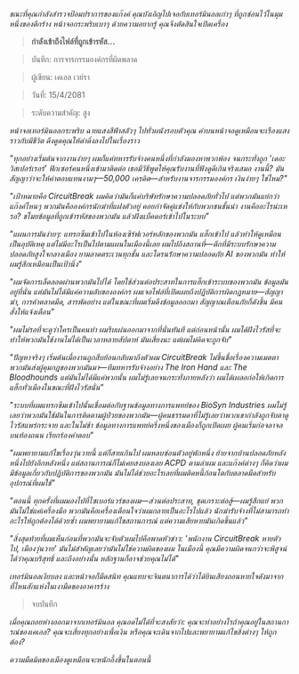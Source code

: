 _ขณะที่คุณกำลังสำรวจป้อมปราการของแก๊งค์ คุณบังเอิญไปเจอกับเทอร์มินอลเก่าๆ ที่ถูกซ่อนไว้ในมุมหนึ่งของตึกร้าง หน้าจอกระพริบเบาๆ ด้วยความอยากรู้ คุณจึงตัดสินใจเปิดเครื่อง_

> **กำลังเข้าถึงไฟล์ที่ถูกเข้ารหัส...**

> บันทึก: การจารกรรมองค์กรที่ผิดพลาด

> ผู้เขียน: เคเอล เวย์รา

> วันที่: 15/4/2081

> ระดับความสำคัญ: สูง

_หน้าจอเทอร์มินอลกระพริบ ฉายแสงสีฟ้าสลัวๆ ไปทั่วผนังรอบตัวคุณ คำบนหน้าจอดูเหมือนจะเรืองแสงราวกับมีชีวิต ดึงดูดคุณให้ดำดิ่งลงไปในเรื่องราว_

_"ทุกอย่างเริ่มต้นจากงานง่ายๆ ผมก็แค่ทหารรับจ้างคนหนึ่งที่กำลังมองหาพวกพ้อง จนกระทั่งถูก 'เดอะ วิสเปอร์เรอร์' ฟิกเซอร์คนหนึ่งเข้ามาติดต่อ เธอมีวิธีพูดให้คุณรับงานที่ฟังดูดีเกินจริงเสมอ งานนี้? มันสัญญาว่าจะให้ค่าตอบแทนงามๆ—50,000 เครดิต—สำหรับงานจารกรรมองค์กร เงินง่ายๆ ใช่ไหม?"_

_"เป้าหมายคือ CircuitBreak ผมคิดว่ามันก็แค่บริษัทรักษาความปลอดภัยทั่วไป แต่พวกมันแย่กว่าแก๊งค์ไหนๆ พวกมันคือองค์กรนักฆ่าที่แฝงตัวอยู่ คอยกำจัดคู่แข่งให้กับพวกชนชั้นนำ งานคืออะไรน่ะเหรอ? ขโมยข้อมูลที่ถูกเข้ารหัสของพวกมัน แล้วฝังแบ็คดอร์เข้าไปในระบบ"_

_"แผนการมันง่ายๆ: แทรกซึมเข้าไปในห้องเซิร์ฟเวอร์หลักของพวกมัน แฮ็กเข้าไป แล้วทำให้ดูเหมือนเป็นอุบัติเหตุ แต่ไม่มีอะไรเป็นไปตามแผนในเมืองนี้เลย ผมไปถึงสถานที่—ตึกที่มีระบบรักษาความปลอดภัยสูงใจกลางเมือง ยามลาดตระเวนทุกชั้น และโดรนรักษาความปลอดภัย AI ของพวกมัน ทำให้ผมรู้สึกเหมือนเป็นเป้านิ่ง"_

_"ผมจัดการเล็ดลอดผ่านพวกมันไปได้ โดยใช้ส่วนต่อประสาทในการแฮ็กเข้าระบบของพวกมัน ข้อมูลมันอยู่ที่นั่น แต่มันไม่ได้มีแค่ความลับขององค์กร ผมเจอไฟล์ที่เปิดเผยถึงปฏิบัติการผิดกฎหมาย—สัญญาฆ่า, การค้าตลาดมืด, สารพัดอย่าง แต่ในขณะที่ผมเริ่มดึงข้อมูลออกมา สัญญาณเตือนภัยก็ดังขึ้น มีคนสั่งให้แจ้งเตือน"_

_"ผมไม่รอที่จะดูว่าใครเป็นคนทำ ผมรีบเผ่นออกมาจากที่นั่นทันที แต่ก่อนหน้านั้น ผมได้ฝังไวรัสที่จะทำให้พวกมันใช้งานไม่ได้เป็นเวลาหลายสัปดาห์ มันเสี่ยงนะ แต่ผมไม่คิดจะถูกจับ"_

_"ปัญหาจริงๆ เริ่มต้นเมื่องานถูกสืบย้อนกลับมาถึงตัวผม CircuitBreak ไม่ขึ้นชื่อเรื่องความเมตตา พวกมันส่งผู้คุมกฎของพวกมันมา—ทีมทหารรับจ้างอย่าง The Iron Hand และ The Bloodhounds แต่มันไม่ได้มีแค่พวกนั้น ผมไม่รู้เลยจนกระทั่งภายหลังว่า ผมได้เผลอก่อให้เกิดการแฮ็กทั่วเมืองในขณะที่ฝังไวรัสนั่น"_

_"ระบบที่ผมแทรกซึมเข้าไปนั้นเชื่อมต่อกับฐานข้อมูลทางการแพทย์ของ BioSyn Industries ผมไม่รู้เลยว่าพวกมันใช้มันในการติดตามผู้ป่วยของพวกมัน—ผู้คนธรรมดาที่ไม่รู้เลยว่าพวกเขากำลังถูกจับตาดู ไวรัสแพร่กระจาย และในไม่ช้า ข้อมูลทางการแพทย์ครึ่งหนึ่งของเมืองก็ถูกเปิดเผย ผู้คนเริ่มก่อจลาจลบนท้องถนน เรียกร้องคำตอบ"_

_"ผมพยายามแก้ไขเรื่องวุ่นวายนี้ แต่ก็สายเกินไป ผมหลบซ่อนตัวอยู่พักหนึ่ง ย้ายจากบ้านปลอดภัยหลังหนึ่งไปยังอีกหลังหนึ่ง แต่สถานการณ์ก็ไม่เคยสงบลงเลย ACPD ตามล่าผม และแก๊งค์ต่างๆ ก็คิดว่าผมมีข้อมูลเกี่ยวกับปฏิบัติการของพวกมัน มันไม่ได้ช่วยอะไรเลยที่ผมติดหนี้ก้อนโตกับตลาดมืดสำหรับอุปกรณ์ที่ผมใช้"_

_"ตอนนี้ ทุกครั้งที่ผมมองไปที่ไซเบอร์แวร์ของผม—ส่วนต่อประสาท, ชุดเกราะต่อสู้—ผมรู้สึกแย่ พวกมันไม่ใช่แค่เครื่องมือ พวกมันคือเครื่องเตือนใจว่าผมกลายเป็นอะไรไปแล้ว นักฆ่ารับจ้างที่ไม่สามารถทำอะไรให้ถูกต้องได้ด้วยซ้ำ ผมพยายามแก้ไขสถานการณ์ แต่ความเสียหายมันเกิดขึ้นแล้ว"_

_"สิ่งสุดท้ายที่ผมเห็นก่อนที่พวกมันจะจับตัวผมไปคือพาดหัวข่าว: 'พนักงาน CircuitBreak หายตัวไป, เมืองวุ่นวาย' มันไม่สำคัญเลยว่ามันไม่ใช่ความผิดของผม ในเมืองนี้ คุณมีความผิดจนกว่าจะพิสูจน์ได้ว่าคุณบริสุทธิ์ และถึงอย่างนั้น หลักฐานก็อาจช่วยคุณไม่ได้"_

_เทอร์มินอลเงียบลง และหน้าจอก็มืดสนิท คุณแทบจะจินตนาการได้ว่าได้ยินเสียงถอนหายใจดังมาจากที่ไหนสักแห่งในเงามืดของอาคารร้าง_

> จบบันทึก

_เมื่อคุณถอยห่างออกมาจากเทอร์มินอล คุณอดไม่ได้ที่จะสงสัยว่า: คุณจะทำอย่างไรถ้าคุณอยู่ในสถานการณ์ของเคเอล? คุณจะเสี่ยงทุกอย่างเพื่อเงิน หรือคุณจะเดินจากไปและพยายามแก้ไขสิ่งต่างๆ ให้ถูกต้อง?_

_ความมืดมิดของเมืองดูเหมือนจะหนักอึ้งขึ้นในตอนนี้_
